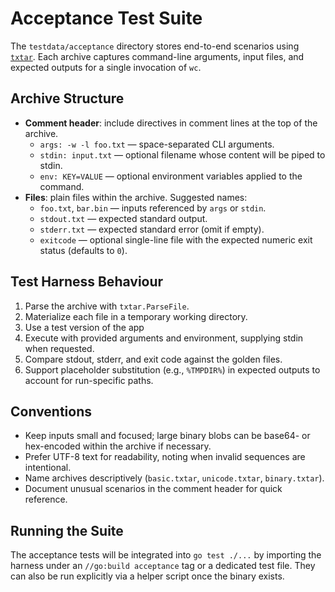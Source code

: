 # Acceptance Test Suite

The `testdata/acceptance` directory stores end-to-end scenarios using [`txtar`](https://pkg.go.dev/golang.org/x/tools/txtar). Each archive captures command-line arguments, input files, and expected outputs for a single invocation of `wc`.

## Archive Structure
- **Comment header**: include directives in comment lines at the top of the archive.
  - `args: -w -l foo.txt` — space-separated CLI arguments.
  - `stdin: input.txt` — optional filename whose content will be piped to stdin.
  - `env: KEY=VALUE` — optional environment variables applied to the command.
- **Files**: plain files within the archive. Suggested names:
  - `foo.txt`, `bar.bin` — inputs referenced by `args` or `stdin`.
  - `stdout.txt` — expected standard output.
  - `stderr.txt` — expected standard error (omit if empty).
  - `exitcode` — optional single-line file with the expected numeric exit status (defaults to `0`).

## Test Harness Behaviour
1. Parse the archive with `txtar.ParseFile`.
2. Materialize each file in a temporary working directory.
3. Use a test version of the app
4. Execute with provided arguments and environment, supplying stdin when requested.
5. Compare stdout, stderr, and exit code against the golden files.
6. Support placeholder substitution (e.g., `%TMPDIR%`) in expected outputs to account for run-specific paths.

## Conventions
- Keep inputs small and focused; large binary blobs can be base64- or hex-encoded within the archive if necessary.
- Prefer UTF-8 text for readability, noting when invalid sequences are intentional.
- Name archives descriptively (`basic.txtar`, `unicode.txtar`, `binary.txtar`).
- Document unusual scenarios in the comment header for quick reference.

## Running the Suite
The acceptance tests will be integrated into `go test ./...` by importing the harness under an `//go:build acceptance` tag or a dedicated test file. They can also be run explicitly via a helper script once the binary exists.


